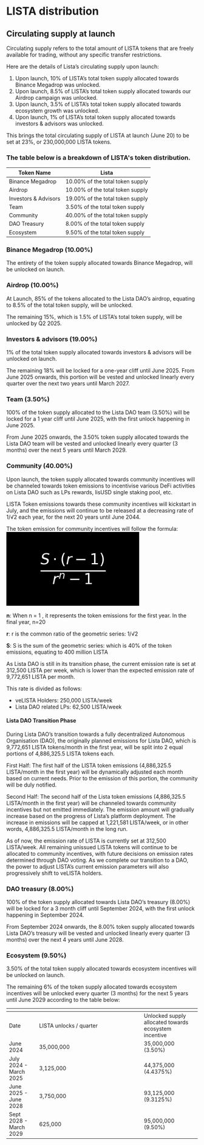 # LISTA distribution

## Circulating supply at launch&#x20;

Circulating supply refers to the total amount of LISTA tokens that are freely available for trading, without any specific transfer restrictions.&#x20;

Here are the details of Lista’s circulating supply upon launch:

1. Upon launch, 10% of LISTA’s total token supply allocated towards Binance Megadrop was unlocked.
2. Upon launch, 8.5% of LISTA’s total token supply allocated towards our Airdrop campaign was unlocked.&#x20;
3. Upon launch, 3.5% of LISTA’s total token supply allocated towards ecosystem growth was unlocked.
4. Upon launch, 1% of LISTA’s total token supply allocated towards investors & advisors was unlocked.&#x20;

This brings the total circulating supply of LISTA at launch (June 20) to be set at 23%, or 230,000,000 LISTA tokens.

### The table below is a breakdown of LISTA's token distribution.

| Token Name           | Lista                            |
| -------------------- | -------------------------------- |
| Binance Megadrop     | 10.00% of the total token supply |
| Airdrop              | 10.00% of the total token supply |
| Investors & Advisors | 19.00% of the total token supply |
| Team                 | 3.50% of the total token supply  |
| Community            | 40.00% of the total token supply |
| DAO Treasury         | 8.00% of the total token supply  |
| Ecosystem            | 9.50% of the total token supply  |

### Binance Megadrop (10.00%)

The entirety of the token supply allocated towards Binance Megadrop, will be unlocked on launch.

### Airdrop (10.00%)

At Launch, 85% of the tokens allocated to the Lista DAO’s airdrop, equating to 8.5% of the total token supply, will be unlocked.&#x20;

The remaining 15%, which is 1.5% of LISTA’s total token supply, will be unlocked by Q2 2025.

### Investors & advisors (19.00%)

1% of the total token supply allocated towards investors & advisors will be unlocked on launch.

The remaining 18% will be locked for a one-year cliff until June 2025. From June 2025 onwards, this portion will be vested and unlocked linearly every quarter over the next two years until March 2027.

### Team (3.50%)

100% of the token supply allocated to the Lista DAO team (3.50%) will be locked for a 1 year cliff until June 2025, with the first unlock happening in June 2025.

From June 2025 onwards, the 3.50% token supply allocated towards the Lista DAO team will be vested and unlocked linearly every quarter (3 months) over the next 5 years until March 2029.

### Community (40.00%)

Upon launch, the token supply allocated towards community incentives will be channeled towards token emissions to incentivise various DeFi activities on Lista DAO such as LPs rewards, lisUSD single staking pool, etc.&#x20;

LISTA Token emissions towards these community incentives will kickstart in July, and the emissions will continue to be released at a decreasing rate of 1/√2 each year, for the next 20 years until June 2044.&#x20;

The token emission for community incentives will follow the formula: ![](<../../.gitbook/assets/image (27).png>)

**n**: When  n = 1 , it represents the token emissions for the first year. In the final year, n=20

**r**: r is the common ratio of the geometric series: 1/√2&#x20;

**S**: S is the sum of the geometric series: which is 40% of the token emissions, equating to 400 million LISTA

As Lista DAO is still in its transition phase, the current emission rate is set at 312,500 LISTA per week, which is lower than the expected emission rate of 9,772,651 LISTA per month.&#x20;

This rate is divided as follows:

* veLISTA Holders: 250,000 LISTA/week
* Lista DAO related LPs: 62,500 LISTA/week

#### Lista DAO Transition Phase

During Lista DAO’s transition towards a fully decentralized Autonomous Organisation (DAO), the originally planned emissions for Lista DAO, which is 9,772,651 LISTA tokens/month in the first year, will be split into 2 equal portions of 4,886,325.5 LISTA tokens each.

First Half: The first half of the LISTA token emissions (4,886,325.5 LISTA/month in the first year) will be dynamically adjusted each month based on current needs. Prior to the emission of this portion, the community will be duly notified.

Second Half: The second half of the Lista token emissions (4,886,325.5 LISTA/month in the first year) will be channeled towards community incentives but not emitted immediately. The emission amount will gradually increase based on the progress of Lista’s platform deployment. The increase in emissions will be capped at 1,221,581 LISTA/week, or in other words, 4,886,325.5 LISTA/month in the long run.

As of now, the emission rate of LISTA is currently set at 312,500 LISTA/week. All remaining unissued LISTA tokens will continue to be allocated to community incentives, with future decisions on emission rates determined through DAO voting. As we complete our transition to a DAO, the power to adjust LISTA’s current emission parameters will also progressively shift to veLISTA holders.

### DAO treasury (8.00%)

100% of the token supply allocated towards Lista DAO’s treasury (8.00%) will be locked for a 3 month cliff until September 2024, with the first unlock happening in September 2024.

From September 2024 onwards, the 8.00% token supply allocated towards Lista DAO’s treasury will be vested and unlocked linearly every quarter (3 months) over the next 4 years until June 2028.

### Ecosystem (9.50%)

3.50% of the total token supply allocated towards ecosystem incentives will be unlocked on launch.

The remaining 6% of the token supply allocated towards ecosystem incentives will be unlocked every quarter (3 months) for the next 5 years until June 2029 according to the table below:

<table data-header-hidden><thead><tr><th></th><th width="262"></th><th></th></tr></thead><tbody><tr><td>Date</td><td>LISTA unlocks / quarter</td><td>Unlocked supply allocated towards ecosystem incentive</td></tr><tr><td>June 2024 </td><td>35,000,000</td><td>35,000,000 (3.50%)</td></tr><tr><td>July 2024 - March 2025 </td><td>3,125,000</td><td>44,375,000 (4.4375%)</td></tr><tr><td>June 2025 - June 2028</td><td>3,750,000</td><td>93,125,000 (9.3125%)</td></tr><tr><td>Sept 2028 - March 2029</td><td>625,000</td><td>95,000,000 (9.50%)</td></tr></tbody></table>
